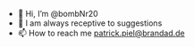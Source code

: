 - 👋 Hi, I’m @bombNr20
- 👀 I am always receptive to suggestions
- 📫 How to reach me patrick.piel@brandad.de

<!---
bombNr20/bombNr20 is a ✨ special ✨ repository because its `README.md` (this file) appears on your GitHub profile.
You can click the Preview link to take a look at your changes.
--->
